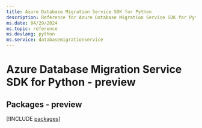 ```yaml
---
title: Azure Database Migration Service SDK for Python
description: Reference for Azure Database Migration Service SDK for Python
ms.date: 04/29/2024
ms.topic: reference
ms.devlang: python
ms.service: databasemigrationservice
---
```

# Azure Database Migration Service SDK for Python - preview
## Packages - preview
[!INCLUDE [packages](database-migration-service-index.md)]